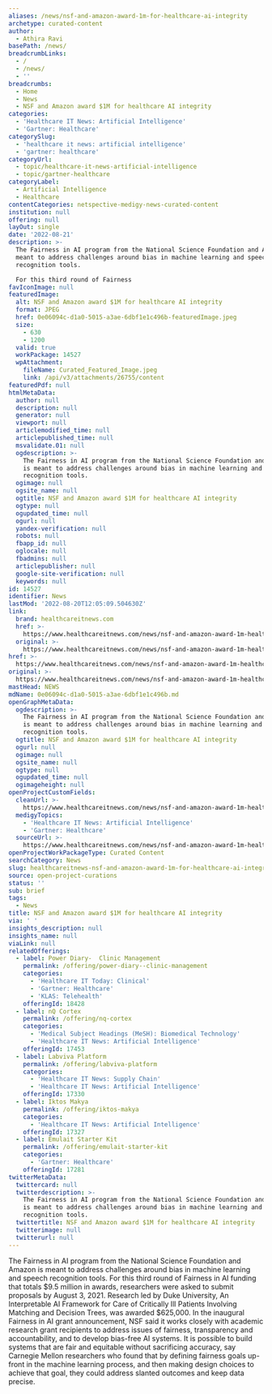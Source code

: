 ```yaml
---
aliases: /news/nsf-and-amazon-award-1m-for-healthcare-ai-integrity
archetype: curated-content
author:
  - Athira Ravi
basePath: /news/
breadcrumbLinks:
  - /
  - /news/
  - ''
breadcrumbs:
  - Home
  - News
  - NSF and Amazon award $1M for healthcare AI integrity
categories:
  - 'Healthcare IT News: Artificial Intelligence'
  - 'Gartner: Healthcare'
categorySlug:
  - 'healthcare it news: artificial intelligence'
  - 'gartner: healthcare'
categoryUrl:
  - topic/healthcare-it-news-artificial-intelligence
  - topic/gartner-healthcare
categoryLabel:
  - Artificial Intelligence
  - Healthcare
contentCategories: netspective-medigy-news-curated-content
institution: null
offering: null
layOut: single
date: '2022-08-21'
description: >-
  The Fairness in AI program from the National Science Foundation and Amazon is
  meant to address challenges around bias in machine learning and speech
  recognition tools.

  For this third round of Fairness
favIconImage: null
featuredImage:
  alt: NSF and Amazon award $1M for healthcare AI integrity
  format: JPEG
  href: 0e06094c-d1a0-5015-a3ae-6dbf1e1c496b-featuredImage.jpeg
  size:
    - 630
    - 1200
  valid: true
  workPackage: 14527
  wpAttachment:
    fileName: Curated_Featured_Image.jpeg
    link: /api/v3/attachments/26755/content
featuredPdf: null
htmlMetaData:
  author: null
  description: null
  generator: null
  viewport: null
  articlemodified_time: null
  articlepublished_time: null
  msvalidate.01: null
  ogdescription: >-
    The Fairness in AI program from the National Science Foundation and Amazon
    is meant to address challenges around bias in machine learning and speech
    recognition tools.
  ogimage: null
  ogsite_name: null
  ogtitle: NSF and Amazon award $1M for healthcare AI integrity
  ogtype: null
  ogupdated_time: null
  ogurl: null
  yandex-verification: null
  robots: null
  fbapp_id: null
  oglocale: null
  fbadmins: null
  articlepublisher: null
  google-site-verification: null
  keywords: null
id: 14527
identifier: News
lastMod: '2022-08-20T12:05:09.504630Z'
link:
  brand: healthcareitnews.com
  href: >-
    https://www.healthcareitnews.com/news/nsf-and-amazon-award-1m-healthcare-ai-integrity
  original: >-
    https://www.healthcareitnews.com/news/nsf-and-amazon-award-1m-healthcare-ai-integrity
href: >-
  https://www.healthcareitnews.com/news/nsf-and-amazon-award-1m-healthcare-ai-integrity
original: >-
  https://www.healthcareitnews.com/news/nsf-and-amazon-award-1m-healthcare-ai-integrity
mastHead: NEWS
mdName: 0e06094c-d1a0-5015-a3ae-6dbf1e1c496b.md
openGraphMetaData:
  ogdescription: >-
    The Fairness in AI program from the National Science Foundation and Amazon
    is meant to address challenges around bias in machine learning and speech
    recognition tools.
  ogtitle: NSF and Amazon award $1M for healthcare AI integrity
  ogurl: null
  ogimage: null
  ogsite_name: null
  ogtype: null
  ogupdated_time: null
  ogimageheight: null
openProjectCustomFields:
  cleanUrl: >-
    https://www.healthcareitnews.com/news/nsf-and-amazon-award-1m-healthcare-ai-integrity
  medigyTopics:
    - 'Healthcare IT News: Artificial Intelligence'
    - 'Gartner: Healthcare'
  sourceUrl: >-
    https://www.healthcareitnews.com/news/nsf-and-amazon-award-1m-healthcare-ai-integrity
openProjectWorkPackageType: Curated Content
searchCategory: News
slug: healthcareitnews-nsf-and-amazon-award-1m-for-healthcare-ai-integrity
source: open-project-curations
status: ''
sub: brief
tags:
  - News
title: NSF and Amazon award $1M for healthcare AI integrity
via: ' '
insights_description: null
insights_name: null
viaLink: null
relatedOfferings:
  - label: Power Diary-  Clinic Management
    permalink: /offering/power-diary--clinic-management
    categories:
      - 'Healthcare IT Today: Clinical'
      - 'Gartner: Healthcare'
      - 'KLAS: Telehealth'
    offeringId: 18428
  - label: nQ Cortex
    permalink: /offering/nq-cortex
    categories:
      - 'Medical Subject Headings (MeSH): Biomedical Technology'
      - 'Healthcare IT News: Artificial Intelligence'
    offeringId: 17453
  - label: Labviva Platform
    permalink: /offering/labviva-platform
    categories:
      - 'Healthcare IT News: Supply Chain'
      - 'Healthcare IT News: Artificial Intelligence'
    offeringId: 17330
  - label: Iktos Makya
    permalink: /offering/iktos-makya
    categories:
      - 'Healthcare IT News: Artificial Intelligence'
    offeringId: 17327
  - label: Emulait Starter Kit
    permalink: /offering/emulait-starter-kit
    categories:
      - 'Gartner: Healthcare'
    offeringId: 17281
twitterMetaData:
  twittercard: null
  twitterdescription: >-
    The Fairness in AI program from the National Science Foundation and Amazon
    is meant to address challenges around bias in machine learning and speech
    recognition tools.
  twittertitle: NSF and Amazon award $1M for healthcare AI integrity
  twitterimage: null
  twitterurl: null
---
```

<p>The Fairness in AI program from the National Science Foundation and Amazon is meant to address challenges around bias in machine learning and speech recognition tools.
For this third round of Fairness in AI funding that totals $9.5 million in awards, researchers were asked to submit proposals by August 3, 2021.
Research led by Duke University, An Interpretable AI Framework for Care of Critically Ill Patients Involving Matching and Decision Trees, was awarded $625,000. In the inaugural Fairness in AI grant announcement, NSF said it works closely with academic research grant recipients to address issues of fairness, transparency and accountability, and to develop bias-free AI systems.
It is possible to build systems that are fair and equitable without sacrificing accuracy, say Carnegie Mellon researchers who found that by defining fairness goals up-front in the machine learning process, and then making design choices to achieve that goal, they could address slanted outcomes and keep data precise.</p>